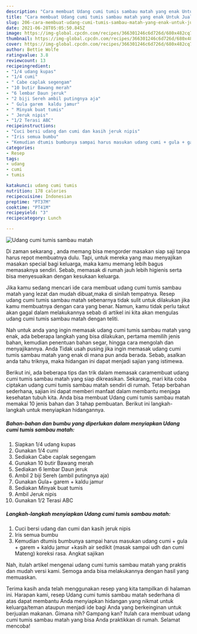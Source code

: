 ```yaml
---
description: "Cara membuat Udang cumi tumis sambau matah yang enak Untuk Jualan"
title: "Cara membuat Udang cumi tumis sambau matah yang enak Untuk Jualan"
slug: 206-cara-membuat-udang-cumi-tumis-sambau-matah-yang-enak-untuk-jualan
date: 2021-06-28T05:05:50.845Z
image: https://img-global.cpcdn.com/recipes/366301246c6d726d/680x482cq70/udang-cumi-tumis-sambau-matah-foto-resep-utama.jpg
thumbnail: https://img-global.cpcdn.com/recipes/366301246c6d726d/680x482cq70/udang-cumi-tumis-sambau-matah-foto-resep-utama.jpg
cover: https://img-global.cpcdn.com/recipes/366301246c6d726d/680x482cq70/udang-cumi-tumis-sambau-matah-foto-resep-utama.jpg
author: Bettie Wolfe
ratingvalue: 3.8
reviewcount: 13
recipeingredient:
- "1/4 udang kupas"
- "1/4 cumi"
- " Cabe caplak segengam"
- "10 butir Bawang merah"
- "6 lembar Daun jeruk"
- "2 biji Sereh ambil putingnya aja"
- " Gula garem  kaldu jamur"
- " Minyak buat tumis"
- " Jeruk nipis"
- "1/2 Terasi ABC"
recipeinstructions:
- "Cuci bersi udang dan cumi dan kasih jeruk nipis"
- "Iris semua bumbu"
- "Kemudian dtumis bumbunya sampai harus masukan udang cumi + gula + garem + kaldu jamur +kasih air sedikit (masak sampai udh dan cumi Mateng) koreksi rasa. Angkat sajikan"
categories:
- Resep
tags:
- udang
- cumi
- tumis

katakunci: udang cumi tumis 
nutrition: 178 calories
recipecuisine: Indonesian
preptime: "PT37M"
cooktime: "PT41M"
recipeyield: "3"
recipecategory: Lunch

---
```



![Udang cumi tumis sambau matah](https://img-global.cpcdn.com/recipes/366301246c6d726d/680x482cq70/udang-cumi-tumis-sambau-matah-foto-resep-utama.jpg)

Di zaman  sekarang , anda memang bisa mengorder masakan siap saji tanpa harus repot membuatnya dulu. Tapi, untuk mereka yang mau menyajikan masakan special bagi keluarga, maka kamu memang lebih bagus memasaknya sendiri. Sebab, memasak di rumah jauh lebih higienis serta bisa menyesuaikan dengan kesukaan keluarga.

Jika kamu sedang mencari ide cara membuat udang cumi tumis sambau matah yang lezat dan mudah dibuat,maka di sinilah tempatnya. Resep udang cumi tumis sambau matah  sebenarnya tidak sulit untuk dilakukan jika kamu membuatnya dengan cara yang benar. Namun, kamu tidak perlu takut akan gagal dalam melakukannya 
sebab di artikel ini kita akan mengulas udang cumi tumis sambau matah dengan teliti.  



Nah untuk anda yang ingin memasak udang cumi tumis sambau matah yang enak, ada beberapa langkah yang bisa dilakukan, pertama memilih jenis bahan, kemudian penentuan bahan segar, hingga cara mengolah dan menyajikannya. Anda Tidak usah pusing jika ingin memasak udang cumi tumis sambau matah yang enak di mana pun anda berada. Sebab, asalkan anda  tahu triknya, maka hidangan ini dapat menjadi sajian yang istimewa.

Berikut ini, ada beberapa tips dan trik dalam memasak caramembuat udang cumi tumis sambau matah yang siap dikreasikan. Sekarang, mari kita coba ciptakan udang cumi tumis sambau matah sendiri di rumah. Tetap berbahan sederhana, sajian ini dapat memberi manfaat dalam membantu menjaga kesehatan tubuh kita. Anda bisa membuat Udang cumi tumis sambau matah memakai 10 jenis bahan dan 3 tahap pembuatan. Berikut ini langkah-langkah untuk menyiapkan hidangannya.

<!--inarticleads1-->

##### Bahan-bahan dan bumbu yang diperlukan dalam menyiapkan Udang cumi tumis sambau matah:

1. Siapkan 1/4 udang kupas
1. Gunakan 1/4 cumi
1. Sediakan  Cabe caplak segengam
1. Gunakan 10 butir Bawang merah
1. Sediakan 6 lembar Daun jeruk
1. Ambil 2 biji Sereh (ambil putingnya aja)
1. Gunakan  Gula+ garem + kaldu jamur
1. Sediakan  Minyak buat tumis
1. Ambil  Jeruk nipis
1. Gunakan 1/2 Terasi ABC




<!--inarticleads2-->

##### Langkah-langkah menyiapkan Udang cumi tumis sambau matah:

1. Cuci bersi udang dan cumi dan kasih jeruk nipis
1. Iris semua bumbu
1. Kemudian dtumis bumbunya sampai harus masukan udang cumi + gula + garem + kaldu jamur +kasih air sedikit (masak sampai udh dan cumi Mateng) koreksi rasa. Angkat sajikan




Nah, itulah artikel mengenai  udang cumi tumis sambau matah  yang praktis dan mudah versi kami. Semoga anda bisa melakukannya dengan hasil yang memuaskan. 

Terima kasih anda telah menggunakan resep yang kita tampilkan di halaman ini. Harapan kami, resep  Udang cumi tumis sambau matah sederhana di atas dapat membantu Anda menyiapkan hidangan yang nikmat untuk keluarga/teman ataupun menjadi ide bagi Anda yang berkeinginan untuk berjualan makanan. Gimana nih? Gampang kan? Itulah cara membuat udang cumi tumis sambau matah yang bisa Anda praktikkan di rumah. Selamat mencoba!

